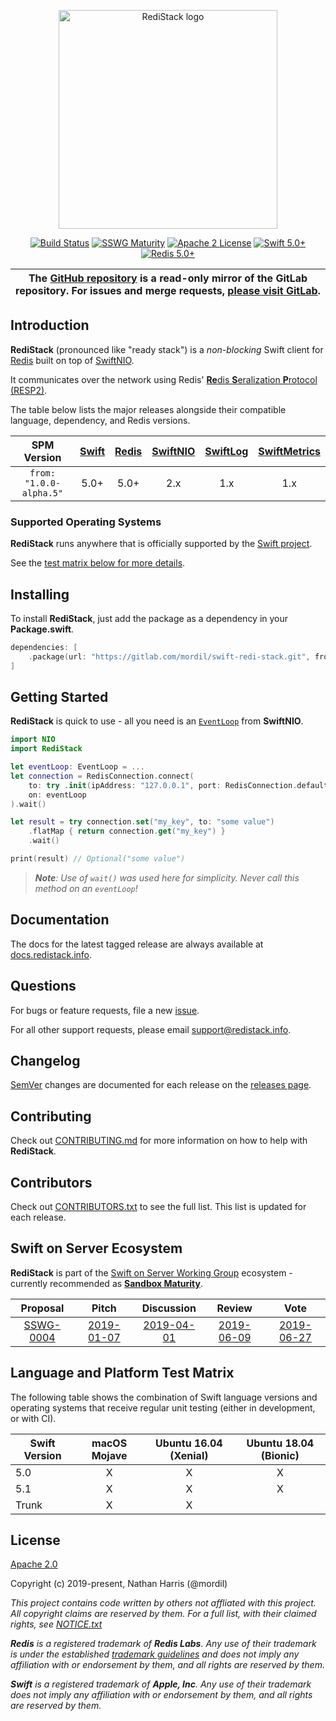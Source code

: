 <div align="center">
<p><img src="https://gitlab.com/Mordil/swift-redi-stack/wikis/uploads/cb4c517e40bd2f5ab796f1093efbd697/RediStack_social-preview_transparent.png" width="350" alt="RediStack logo"></p>

<p>
    <a href="https://gitlab.com/Mordil/swift-redis-nio-client/pipelines"><img src="https://gitlab.com/Mordil/swift-redis-nio-client/badges/master/pipeline.svg" alt="Build Status"></a>
    <a href="https://github.com/swift-server/sswg/blob/master/process/incubation.md#sandbox-level"><img src="https://img.shields.io/badge/sswg-sandbox-lightgrey.svg" alt="SSWG Maturity"></a>
    <a href="https://gitlab.com/Mordil/swift-redi-stack/blob/master/LICENSE.txt"><img src="https://img.shields.io/badge/License-Apache%202.0-yellow.svg" alt="Apache 2 License"></a>
    <a href="https://swift.org"><img src="https://img.shields.io/badge/Swift-5.0+-orange.svg" alt="Swift 5.0+"></a>
    <a href="https://redis.io"><img src="https://img.shields.io/badge/Redis-5.0+-red.svg" alt="Redis 5.0+"></a>
</p>
</div>

<table><thead><tr align="center"><th width="9999">
The <a href="https://github.com/Mordil/swift-redi-stack" rel="nofollow noreferrer noopener" target="_blank">GitHub repository</a> is a <b>read-only</b> mirror of the GitLab repository. For issues and merge requests, <a href="https://gitlab.com/mordil/swift-redi-stack" rel="nofollow noreferrer noopener" target="_blank">please visit GitLab</a>.
</th></tr></thead></table>

## Introduction

**RediStack** (pronounced like "ready stack") is a _non-blocking_ Swift client for [Redis](https://redis.io) built on top of [SwiftNIO](https://github.com/apple/swift-nio).

It communicates over the network using Redis' [**Re**dis **S**eralization **P**rotocol (RESP2)](https://redis.io/topics/protocol).

The table below lists the major releases alongside their compatible language, dependency, and Redis versions.

| SPM Version | [Swift](https://swift.org/download) | [Redis](https://redis.io) | [SwiftNIO](https://github.com/apple/swift-nio) | [SwiftLog](https://github.com/apple/swift-log) | [SwiftMetrics](https://github.com/apple/swift-metrics) |
|:---:|:---:|:---:|:---:|:---:|:---:|
| `from: "1.0.0-alpha.5"` | 5.0+ | 5.0+ | 2.x | 1.x | 1.x |

### Supported Operating Systems

**RediStack** runs anywhere that is officially supported by the [Swift project](https://swift.org/download/#releases).

See the [test matrix below for more details](#language-and-platform-test-matrix).

## Installing

To install **RediStack**, just add the package as a dependency in your **Package.swift**.

```swift
dependencies: [
    .package(url: "https://gitlab.com/mordil/swift-redi-stack.git", from: "1.0.0-alpha.5")
]
```

## Getting Started

**RediStack** is quick to use - all you need is an [`EventLoop`](https://apple.github.io/swift-nio/docs/current/NIO/Protocols/EventLoop.html) from **SwiftNIO**.

```swift
import NIO
import RediStack

let eventLoop: EventLoop = ...
let connection = RedisConnection.connect(
    to: try .init(ipAddress: "127.0.0.1", port: RedisConnection.defaultPort),
    on: eventLoop
).wait()

let result = try connection.set("my_key", to: "some value")
    .flatMap { return connection.get("my_key") }
    .wait()

print(result) // Optional("some value")
```

> _**Note**: Use of `wait()` was used here for simplicity. Never call this method on an `eventLoop`!_

## Documentation

The docs for the latest tagged release are always available at [docs.redistack.info](http://docs.redistack.info).

## Questions

For bugs or feature requests, file a new [issue](https://gitlab.com/mordil/swift-redi-stack/issues).

For all other support requests, please email [support@redistack.info](mailto:support@redistack.info).

## Changelog

[SemVer](https://semver.org/) changes are documented for each release on the [releases page](https://gitlab.com/Mordil/swift-redi-stack/-/releases).

## Contributing

Check out [CONTRIBUTING.md](https://gitlab.com/Mordil/swift-redi-stack/blob/master/CONTRIBUTING.md) for more information on how to help with **RediStack**.

## Contributors

Check out [CONTRIBUTORS.txt](https://gitlab.com/Mordil/swift-redi-stack/blob/master/CONTRIBUTORS.txt) to see the full list. This list is updated for each release.

## Swift on Server Ecosystem

**RediStack** is part of the [Swift on Server Working Group](https://github.com/swift-server/sswg) ecosystem - currently recommended as [**Sandbox Maturity**](https://github.com/swift-server/sswg/blob/master/process/incubation.md#sandbox-level).

| Proposal | Pitch | Discussion | Review | Vote |
|:---:|:---:|:---:|:---:|:---:|
| [SSWG-0004](https://github.com/swift-server/sswg/blob/master/proposals/0004-nio-redis.md) | [2019-01-07](https://forums.swift.org/t/swiftnio-redis-client/19325) | [2019-04-01](https://forums.swift.org/t/discussion-nioredis-nio-based-redis-driver/22455) | [2019-06-09](https://forums.swift.org/t/feedback-redisnio-a-nio-based-redis-driver/25521) | [2019-06-27](https://forums.swift.org/t/june-27th-2019/26580) |

## Language and Platform Test Matrix

The following table shows the combination of Swift language versions and operating systems that
receive regular unit testing (either in development, or with CI).

| Swift Version | macOS Mojave | Ubuntu 16.04 (Xenial) | Ubuntu 18.04 (Bionic) |
|---|:---:|:---:|:---:|
| 5.0 | X | X | X |
| 5.1 | X | X | X |
| Trunk | X | X | |

## License

[Apache 2.0](https://gitlab.com/Mordil/swift-redi-stack/blob/master/LICENSE.txt)

Copyright (c) 2019-present, Nathan Harris (@mordil)

_This project contains code written by others not affliated with this project. All copyright claims are reserved by them. For a full list, with their claimed rights, see [NOTICE.txt](https://gitlab.com/Mordil/swift-redi-stack/blob/master/NOTICE.txt)_

_**Redis** is a registered trademark of **Redis Labs**. Any use of their trademark is under the established [trademark guidelines](https://redis.io/topics/trademark) and does not imply any affiliation with or endorsement by them, and all rights are reserved by them._

_**Swift** is a registered trademark of **Apple, Inc**. Any use of their trademark does not imply any affiliation with or endorsement by them, and all rights are reserved by them._
